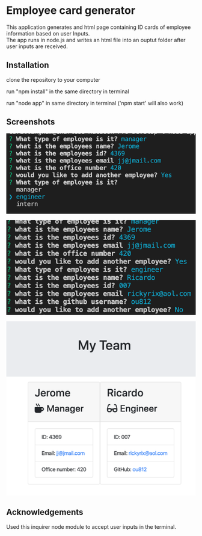 # Employee card generator

This application generates and html page containing ID cards of employee information based on user Inputs.  
The app runs in node.js and writes an html file into an ouptut folder after user inputs are received.


## Installation

clone the repository to your computer

run "npm install" in the same directory in terminal

run "node app" in same directory in terminal
('npm start' will also work)

## Screenshots

![screenshot 1](/assets/screenshot1.png)

![screenshot 2](/assets/screenshot2.png)

![screenshot 3](/assets/screenshot3.png)

## Acknowledgements

Used this inquirer node module to accept user inputs in the terminal.